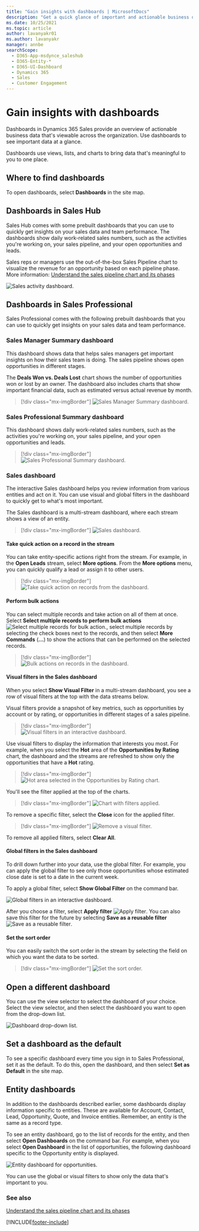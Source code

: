 ```yaml
---
title: "Gain insights with dashboards | MicrosoftDocs"
description: "Get a quick glance of important and actionable business data using pre-built dashboards. Get insights into how your sales team is doing."
ms.date: 10/25/2021
ms.topic: article
author: lavanyakr01
ms.author: lavanyakr
manager: annbe
searchScope: 
  - D365-App-msdynce_saleshub
  - D365-Entity-*
  - D365-UI-Dashboard
  - Dynamics 365
  - Sales
  - Customer Engagement
---
```

# Gain insights with dashboards 


Dashboards in Dynamics 365 Sales provide an overview of actionable business data that's viewable across the organization. Use dashboards to see important data at a glance.

Dashboards use views, lists, and charts to bring data that's meaningful to you to one place.

## Where to find dashboards

To open dashboards, select **Dashboards** in the site map.

## Dashboards in Sales Hub

Sales Hub comes with some prebuilt dashboards that you can use to quickly get insights on your sales data and team performance. The dashboards show daily work-related sales numbers, such as the activities you're working on, your sales pipeline, and your open opportunities and leads.

Sales reps or managers use the out-of-the-box Sales Pipeline chart to visualize the revenue for an opportunity based on each pipeline phase. More information: [Understand the sales pipeline chart and its phases](sales-pipeline-chart.md)  

![Sales activity dashboard.](media/sales-activity-dashboard.png "Sales activity dashboard")  

## Dashboards in Sales Professional

Sales Professional comes with the following prebuilt dashboards that you can use to quickly get insights on your sales data and team performance.

### Sales Manager Summary dashboard

This dashboard shows data that helps sales managers get important insights on how their sales team is doing. The sales pipeline shows open opportunities in different stages. 

The **Deals Won vs. Deals Lost** chart shows the number of opportunities won or lost by an owner. The dashboard also includes charts that show important financial data, such as estimated versus actual revenue by month.

> [!div class="mx-imgBorder"]
> ![Sales Manager Summary dashboard.](media/sales-manager-summary-dashboard.png "Sales Manager Summary dashboard")

### Sales Professional Summary dashboard

This dashboard shows daily work-related sales numbers, such as the activities you're working on, your sales pipeline, and your open opportunities and leads.

> [!div class="mx-imgBorder"]
> ![Sales Professional Summary dashboard.](media/sales-professional-summary-dashboard.png "Sales Professional Summary dashboard")

### Sales dashboard

The interactive Sales dashboard helps you review information from various entities and act on it. You can use visual and global filters in the dashboard to quickly get to what's most important.

The Sales dashboard is a multi-stream dashboard, where each stream shows a view of an entity. 
 
> [!div class="mx-imgBorder"]
> ![Sales dashboard.](media/sales-dashboard-interactive.png "Sales dashboard")

#### Take quick action on a record in the stream

You can take entity-specific actions right from the stream. For example, in the **Open Leads** stream, select **More options**. From the **More options** menu, you can quickly qualify a lead or assign it to other users.

> [!div class="mx-imgBorder"]
> ![Take quick action on records from the dashboard.](media/quick-action-dashboard.png "Take quick action on records from the dashboard")

#### Perform bulk actions

You can select multiple records and take action on all of them at once. Select **Select multiple records to perform bulk actions** ![Select multiple records for bulk action.](media/select-multiple-records-bulk-action.png "Select multiple records for bulk action"), select multiple records by selecting the check boxes next to the records, and then select **More Commands** (**...**) to show the actions that can be performed on the selected records.
 
> [!div class="mx-imgBorder"]
> ![Bulk actions on records in the dashboard.](media/bulk-actions-dashboard.png "Bulk actions on records in the dashboard")

#### Visual filters in the Sales dashboard

When you select **Show Visual Filter** in a multi-stream dashboard, you see a row of visual filters at the top with the data streams below. 

Visual filters provide a snapshot of key metrics, such as opportunities by account or by rating, or opportunities in different stages of a sales pipeline. 

> [!div class="mx-imgBorder"]
> ![Visual filters in an interactive dashboard.](media/visual-filters-interactive-dashboard.png "Visual filters in an interactive dashboard")
 
Use visual filters to display the information that interests you most. For example, when you select the **Hot** area of the **Opportunities by Rating** chart, the dashboard and the streams are refreshed to show only the opportunities that have a **Hot** rating.

> [!div class="mx-imgBorder"]
> ![Hot area selected in the Opportunities by Rating chart.](media/opportunities-by-rating-chart.png "Hot area selected in the Opportunities by Rating chart")
 
You'll see the filter applied at the top of the charts. 
 
> [!div class="mx-imgBorder"]
> ![Chart with filters applied.](media/chart-with-visual-filters-applied.png "Chart with filters applied")

To remove a specific filter, select the **Close** icon for the applied filter.

> [!div class="mx-imgBorder"]
> ![Remove a visual filter.](media/remove-visual-filters.png "Remove a visual filter")
 
To remove all applied filters, select **Clear All**.

#### Global filters in the Sales dashboard

To drill down further into your data, use the global filter. For example, you can apply the global filter to see only those opportunities whose estimated close date is set to a date in the current week. 

To apply a global filter, select **Show Global Filter** on the command bar.

![Global filters in an interactive dashboard.](media/global-filters-interactive-dashboard.png "Global filters in an interactive dashboard")
 
After you choose a filter, select **Apply filter** ![Apply filter](media/apply-filter-icon.png "Apply filter"). You can also save this filter for the future by selecting **Save as a reusable filter** ![Save as a reusable filter](media/save-as-reusable-filter.png "Save as a reusable filter").

#### Set the sort order

You can easily switch the sort order in the stream by selecting the field on which you want the data to be sorted. 
 
> [!div class="mx-imgBorder"]
> ![Set the sort order.](media/sort-order.png "Set the sort order")

## Open a different dashboard

You can use the view selector to select the dashboard of your choice. Select the view selector, and then select the dashboard you want to open from the drop-down list.

![Dashboard drop-down list.](media/dashboard-drop-down-list.png "Dashboard drop-down list")

## Set a dashboard as the default

To see a specific dashboard every time you sign in to Sales Professional, set it as the default. To do this, open the dashboard, and then select **Set as Default** in the site map.

## Entity dashboards

In addition to the dashboards described earlier, some dashboards display information specific to entities. These are available for Account, Contact, Lead, Opportunity, Quote, and Invoice entities. Remember, an entity is the same as a record type.

To see an entity dashboard, go to the list of records for the entity, and then select **Open Dashboards** on the command bar. For example, when you select **Open Dashboard** in the list of opportunities, the following dashboard specific to the Opportunity entity is displayed.

![Entity dashboard for opportunities.](media/opportunity-entity-dashboard.png "Entity dashboard for opportunities")

You can use the global or visual filters to show only the data that's important to you.

### See also

[Understand the sales pipeline chart and its phases](sales-pipeline-chart.md)  



[!INCLUDE[footer-include](../includes/footer-banner.md)]
